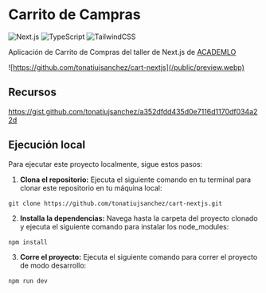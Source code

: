 # Carrito de Campras 
![Next.js](https://img.shields.io/badge/Next.js-000000?style=for-the-badge&logo=nextdotjs&logoColor=white) ![TypeScript](https://img.shields.io/badge/TypeScript-007ACC?style=for-the-badge&logo=typescript&logoColor=white) ![TailwindCSS](https://img.shields.io/badge/Tailwind_CSS-38B2AC?style=for-the-badge&logo=tailwind-css&logoColor=white)

Aplicación de Carrito de Compras del taller de Next.js de [ACADEMLO](https://www.academlo.com/)

![https://github.com/tonatiujsanchez/cart-nextjs](/public/preview.webp)


## Recursos
https://gist.github.com/tonatiujsanchez/a352dfdd435d0e7116d1170df034a22d


## Ejecución local

Para ejecutar este proyecto localmente, sigue estos pasos:

1. **Clona el repositorio:** Ejecuta el siguiente comando en tu terminal para clonar este repositorio en tu máquina local:
```
git clone https://github.com/tonatiujsanchez/cart-nextjs.git
```

2. **Installa la dependencias:** Navega hasta la carpeta del proyecto clonado y ejecuta el siguiente comando para instalar los node_modules:
```
npm install
```

3. **Corre el proyecto:** Ejecuta el siguiente comando para correr el proyecto de modo desarrollo:
```
npm run dev
```
